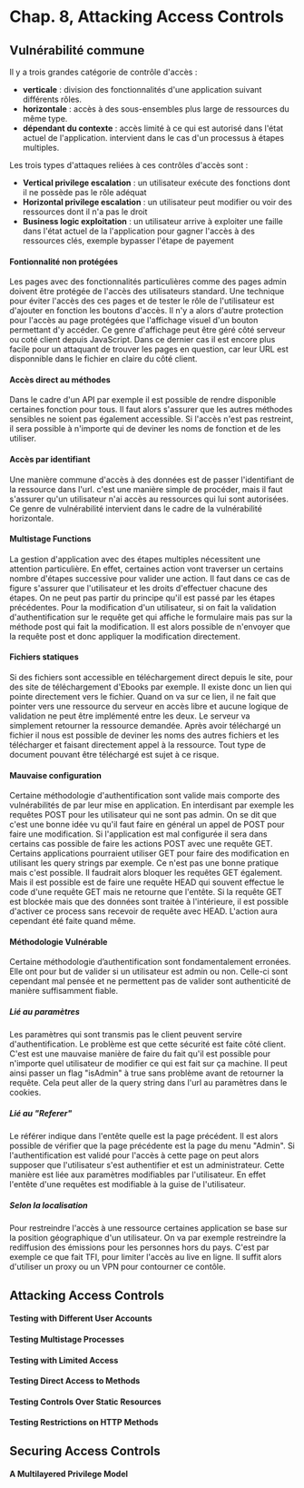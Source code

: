 # Chap. 8, Attacking Access Controls

## Vulnérabilité  commune

Il y a trois grandes catégorie de contrôle d'accès :
  - **verticale** :
    division des fonctionnalités d'une application suivant différents rôles.
  - **horizontale** :
    accès à des sous-ensembles plus large de ressources du même type.
  - **dépendant du contexte** :
    accès limité à ce qui est autorisé dans l'état actuel de l'application.
    intervient dans le cas d'un processus à étapes multiples.

Les trois types d'attaques reliées à ces contrôles d'accès sont :
  - **Vertical privilege escalation** : 
    un utilisateur exécute des fonctions dont il ne possède pas le rôle adéquat
  - **Horizontal privilege escalation** : 
    un utilisateur peut modifier ou voir des ressources dont il n'a pas le droit
  - **Business logic exploitation** :
    un utilisateur arrive à exploiter une faille dans l'état actuel de la l'application pour gagner l'accès à des ressources clés, exemple bypasser l'étape de payement

#### Fontionnalité non protégées

Les pages avec des fonctionnalités particulières comme des pages admin doivent être protégée de l'accès des utilisateurs standard. Une technique pour éviter l'accès des ces pages et de tester le rôle de l'utilisateur est d'ajouter en fonction les boutons d'accès. Il n'y a alors d'autre protection pour l'accès au page protégées que l'affichage visuel d'un bouton permettant d'y accéder.
Ce genre d'affichage peut être géré côté serveur ou coté client depuis JavaScript.
Dans ce dernier cas il est encore plus facile pour un attaquant de trouver les pages en question, car leur URL est disponnible dans le fichier en claire du côté client.

#### Accès direct au méthodes

Dans le cadre d'un API par exemple il est possible de rendre disponible certaines fonction pour tous. Il  faut alors s'assurer que les autres méthodes sensibles ne soient pas également accessible. Si l'accès n'est pas restreint, il sera possible à n'importe qui de deviner les noms de fonction et de les utiliser.

#### Accès par identifiant

Une manière commune d'accès à des données est de passer l'identifiant de la ressource dans l'url. c'est  une manière simple de procéder, mais il faut s'assurer qu'un utilisateur n'ai accès au ressources qui lui sont autorisées. Ce genre de vulnérabilité intervient dans le cadre de la  vulnérabilité horizontale. 

#### Multistage Functions

La gestion d'application avec des étapes multiples nécessitent une attention particulière. En effet, certaines action vont traverser un certains nombre d'étapes successive pour valider une action. Il faut dans ce cas de figure s'assurer que l'utilisateur et les droits d'effectuer chacune des étapes. On ne peut pas partir du principe qu'il est passé par les étapes précédentes. 
Pour la modification d'un utilisateur, si on fait la validation d'authentification sur le requête get qui affiche le formulaire mais pas sur la méthode post qui fait la modification. Il est alors possible de n'envoyer que la requête post et donc appliquer la modification directement.

#### Fichiers statiques

Si des fichiers sont accessible en téléchargement direct depuis le site, pour des site de téléchargement d'Ebooks par exemple. Il existe donc un lien qui pointe directement vers le fichier. Quand on va sur ce lien, il ne fait que pointer vers une ressource du serveur en accès libre et aucune logique de validation ne peut être implémenté entre les deux. Le serveur va simplement retourner la ressource demandée. Après avoir téléchargé un fichier il nous est possible de deviner les noms des autres fichiers et les télécharger et faisant directement appel à la ressource.
Tout type de document pouvant être téléchargé est sujet à ce risque.

#### Mauvaise configuration

Certaine méthodologie d'authentification sont valide mais comporte des vulnérabilités de par leur mise en application. En interdisant par exemple les requêtes POST pour les utilisateur qui ne sont pas admin. On se dit que c'est une bonne idée vu qu'il faut faire en général un appel de POST pour faire une modification. Si l'application est mal configurée il sera dans certains cas possible de faire les actions POST avec une requête GET.
Certains applications pourraient utiliser GET pour faire des modification en utilisant les query strings par exemple. Ce n'est pas une bonne pratique mais c'est possible. Il faudrait alors bloquer les requêtes GET également. Mais il est possible est de faire une requête HEAD qui souvent effectue le code d'une requête GET mais ne retourne que l'entête. Si la requête GET est blockée mais que des données sont traitée à l'intérieure, il est possible d'activer ce process sans recevoir de requête avec HEAD. L'action aura cependant été faite quand même.

#### Méthodologie Vulnérable

Certaine méthodologie d’authentification sont fondamentalement erronées. Elle ont pour but de valider si un utilisateur est admin ou non. Celle-ci sont cependant mal pensée et ne permettent pas de valider sont authenticité de manière suffisamment fiable. 

##### Lié au paramètres

Les paramètres qui sont transmis pas le client peuvent servire d'authentification. Le problème est que cette sécurité est faite côté client. C'est est une mauvaise manière de faire du fait qu'il est possible pour n'importe quel utilisateur de modifier ce qui est fait sur ça machine. Il peut ainsi passer un flag "isAdmin" à true sans problème avant de retourner la requête. Cela peut aller de la query string dans l'url au paramètres dans le cookies.

##### Lié au "Referer"

Le référer indique dans l'entête quelle est la page précédent. Il est alors possible de vérifier que la page précédente est la page du menu "Admin". Si l'authentification est validé pour l'accès à cette page on peut alors supposer que l'utilisateur s'est authentifier et est un administrateur. Cette manière est liée aux paramètres modifiables par l'utilisateur. En effet l'entête d'une requêtes est modifiable à la guise de l'utilisateur.

##### Selon la localisation

Pour restreindre l'accès à une ressource certaines application se base sur la position géographique d'un utilisateur. On va par exemple restreindre la rediffusion des émissions pour les personnes hors du pays. C'est par exemple ce que fait TFI, pour limiter l'accès au live en ligne. Il suffit alors d'utiliser un proxy ou un VPN pour contourner ce contôle.

## Attacking Access Controls
#### Testing with Different User Accounts
#### Testing Multistage Processes
#### Testing with Limited Access
#### Testing Direct Access to Methods
#### Testing Controls Over Static Resources
#### Testing Restrictions on HTTP Methods
## Securing Access Controls
#### A Multilayered Privilege Model